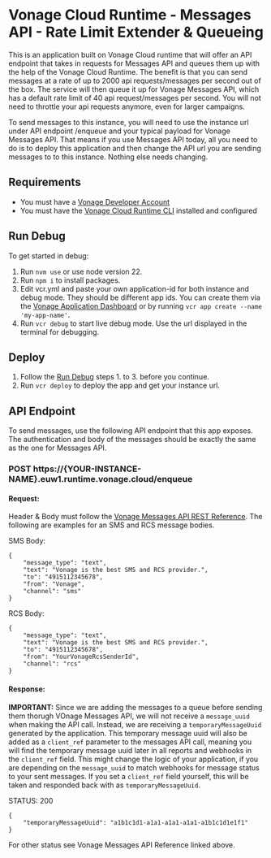 # Vonage Cloud Runtime -  Messages API - Rate Limit Extender & Queueing

This is an application built on Vonage Cloud runtime that will offer an API endpoint that takes in requests for Messages API and queues them up with the help of the Vonage Cloud Runtime. The benefit is that you can send messages at a rate of up to 2000 api requests/messages per second out of the box. The service will then queue it up for Vonage Messages API, which has a default rate limit of 40 api request/messages per second. You will not need to throttle your api requests anymore, even for larger campaigns.

To send messages to this instance, you will need to use the instance url under API endpoint /enqueue and your typical payload for Vonage Messages API. That means if you use Messages API today, all you need to do is to deploy this application and then change the API url you are sending messages to to this instance. Nothing else needs changing.

## Requirements
- You must have a [Vonage Developer Account](https://developer.vonage.com/)
- You must have the [Vonage Cloud Runtime CLI](https://developer.vonage.com/en/vonage-cloud-runtime/getting-started/working-locally) installed and configured

## Run Debug

To get started in debug:

1. Run `nvm use` or use node version 22.
2. Run `npm i` to install packages.
3. Edit vcr.yml and paste your own application-id for both instance and debug mode. They should be different app ids. You can create them via the [Vonage Application Dashboard](https://dashboard.nexmo.com/applications/new) or by running `vcr app create --name 'my-app-name'`.
4. Run `vcr debug` to start live debug mode. Use the url displayed in the terminal for debugging.

## Deploy

1. Follow the [Run Debug](#run-debug) steps 1. to 3. before you continue.
2. Run `vcr deploy` to deploy the app and get your instance url.

## API Endpoint

To send messages, use the following API endpoint that this app exposes. The authentication and body of the messages should be exactly the same as the one for Messages API.

### POST https://{YOUR-INSTANCE-NAME}.euw1.runtime.vonage.cloud/enqueue

#### Request:

Header & Body must follow the [Vonage Messages API REST Reference](https://developer.vonage.com/en/api/messages). The following are examples for an SMS and RCS message bodies.

SMS Body:
```
{
    "message_type": "text",
    "text": "Vonage is the best SMS and RCS provider.",
    "to": "4915112345678",
    "from": "Vonage",
    "channel": "sms"
}
```

RCS Body:
```
{
    "message_type": "text",
    "text": "Vonage is the best SMS and RCS provider.",
    "to": "4915112345678",
    "from": "YourVonageRcsSenderId",
    "channel": "rcs"
}
```

#### Response:

**IMPORTANT:** Since we are adding the messages to a queue before sending them thorugh VOnage Messages API, we will not receive a `message_uuid` when making the API call. Instead, we are receiving a `temporaryMessageUuid` generated by the application. This temporary message uuid will also be added as a `client_ref` parameter to the messages API call, meaning you will find the temporary message uuid later in all reports and webhooks in the `client_ref` field. This might change the logic of your application, if you are depending on the `message_uuid` to match webhooks for message status to your sent messages. If you set a `client_ref` field yourself, this will be taken and responded back with as `temporaryMessageUuid`.

STATUS: 200
```
{
    "temporaryMessageUuid": "a1b1c1d1-a1a1-a1a1-a1a1-a1b1c1d1e1f1"
}
```

For other status see Vonage Messages API Reference linked above.